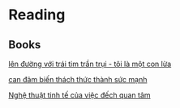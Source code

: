 # Reading

## Books

[lên đường với trái tim trần trụi - tôi là một con lừa](lên%20đường%20với%20trái%20tim%20trần%20trụi%20-%20tôi%20là%20một%20con%20lừa.md)

[can đảm biến thách thức thành sức mạnh](can%20đảm%20biến%20thách%20thức%20thành%20sức%20mạnh.md)

[Nghệ thuật tinh tế của việc đếch quan tâm](Nghệ%20thuật%20tinh%20tế%20của%20việc%20đếch%20quan%20tâm.md)